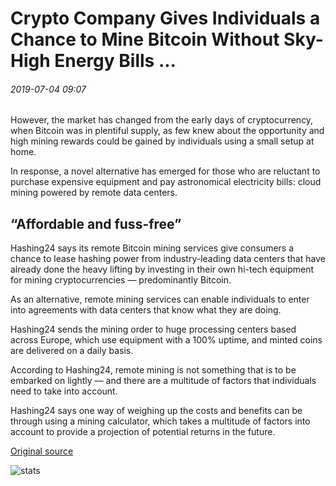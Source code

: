 # Crypto Company Gives Individuals a Chance to Mine Bitcoin Without Sky-High Energy Bills ...

###### 2019-07-04 09:07

However, the market has changed from the early days of cryptocurrency, when Bitcoin was in plentiful supply, as few knew about the opportunity and high mining rewards could be gained by individuals using a small setup at home.

In response, a novel alternative has emerged for those who are reluctant to purchase expensive equipment and pay astronomical electricity bills: cloud mining powered by remote data centers.

## “Affordable and fuss-free”

Hashing24 says its remote Bitcoin mining services give consumers a chance to lease hashing power from industry-leading data centers that have already done the heavy lifting by investing in their own hi-tech equipment for mining cryptocurrencies — predominantly Bitcoin.

As an alternative, remote mining services can enable individuals to enter into agreements with data centers that know what they are doing.

Hashing24 sends the mining order to huge processing centers based across Europe, which use equipment with a 100% uptime, and minted coins are delivered on a daily basis.

According to Hashing24, remote mining is not something that is to be embarked on lightly — and there are a multitude of factors that individuals need to take into account.

Hashing24 says one way of weighing up the costs and benefits can be through using a mining calculator, which takes a multitude of factors into account to provide a projection of potential returns in the future.

[Original source](https://cointelegraph.com/news/crypto-company-gives-individuals-a-chance-to-mine-bitcoin-without-sky-high-energy-bills)

![stats](https://c.statcounter.com/11760860/0/a89fa40b/1/ "stats")